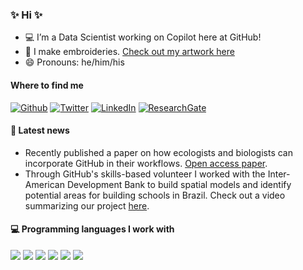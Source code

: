 ### ✨ Hi ✨

- 💻 I’m a Data Scientist working on Copilot here at GitHub! 
- 🧵 I make embroideries. [Check out my artwork here](https://robcrystalornelas.github.io/art.html)
- 😄 Pronouns: he/him/his

#### Where to find me
<p><a href="https://github.com/robcrystalornelas" target="_blank"><img alt="Github" src="https://img.shields.io/badge/GitHub-%2312100E.svg?&style=for-the-badge&logo=Github&logoColor=white" /></a> <a href="https://twitter.com/rob_c_ornelas" target="_blank"><img alt="Twitter" src="https://img.shields.io/badge/twitter-%231DA1F2.svg?&style=for-the-badge&logo=twitter&logoColor=white" /></a> <a href="https://www.linkedin.com/in/robcrystalornelas" target="_blank"><img alt="LinkedIn" src="https://img.shields.io/badge/linkedin-%230077B5.svg?&style=for-the-badge&logo=linkedin&logoColor=white" /></a> <a href="https://www.researchgate.net/profile/Robert-Crystal-Ornelas" target="_blank"><img alt="ResearchGate" src="https://img.shields.io/badge/-ResearchGate-00CCBB?&style=for-the-badge&logo=Github&logoColor=white"></a>
  
#### 📰 Latest news
- Recently published a paper on how ecologists and biologists can incorporate GitHub in their workflows. [Open access paper](https://besjournals.onlinelibrary.wiley.com/doi/full/10.1111/2041-210X.14108).
- Through GitHub's skills-based volunteer I worked with the Inter-American Development Bank to build spatial models and identify potential areas for building schools in Brazil. Check out a video summarizing our project [here](https://www.youtube.com/watch?v=CxMogpF15no).

#### 💻 Programming languages I work with
![](https://img.shields.io/badge/Code-Python-informational?style=flat&logo=python&logoColor=white&color=2bbc8a)
![](https://img.shields.io/badge/Code-SQL-informational?style=flat&logo=SQL&logoColor=white&color=2bbc8a)
![](https://img.shields.io/badge/Code-typescript-informational?style=flat&logo=typescript&logoColor=white&color=2bbc8a)
![](https://img.shields.io/badge/Code-go-informational?style=flat&logo=go&logoColor=white&color=2bbc8a)
![](https://img.shields.io/badge/Code-R-informational?style=flat&logo=R&logoColor=white&color=2bbc8a)
![](https://img.shields.io/badge/Code-Markdown-informational?style=flat&logo=Markdown&logoColor=white&color=2bbc8a)
